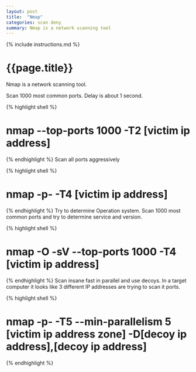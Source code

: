 ```yaml
---
layout: post
title:  "Nmap"
categories: scan deny
summary: Nmap is a network scanning tool
---
```


{% include instructions.md %}

# {{page.title}}
Nmap is a network scanning tool.

Scan 1000 most common ports. Delay is about 1 second.

{% highlight shell %}
# nmap --top-ports 1000 -T2 [victim ip address]
{% endhighlight %}
Scan all ports aggressively

{% highlight shell %}
# nmap -p- -T4 [victim ip address]
{% endhighlight %}
Try to determine Operation system. Scan 1000 most common ports and try to determine service and version.

{% highlight shell %}
# nmap -O -sV --top-ports 1000 -T4 [victim ip address]
{% endhighlight %}
Scan insane fast in parallel and use decoys. In a target computer it looks like 3 different IP addresses are trying to scan it ports.

{% highlight shell %}
# nmap -p- -T5 --min-parallelism 5 [victim ip address zone] -D[decoy ip address],[decoy ip address]
{% endhighlight %}

